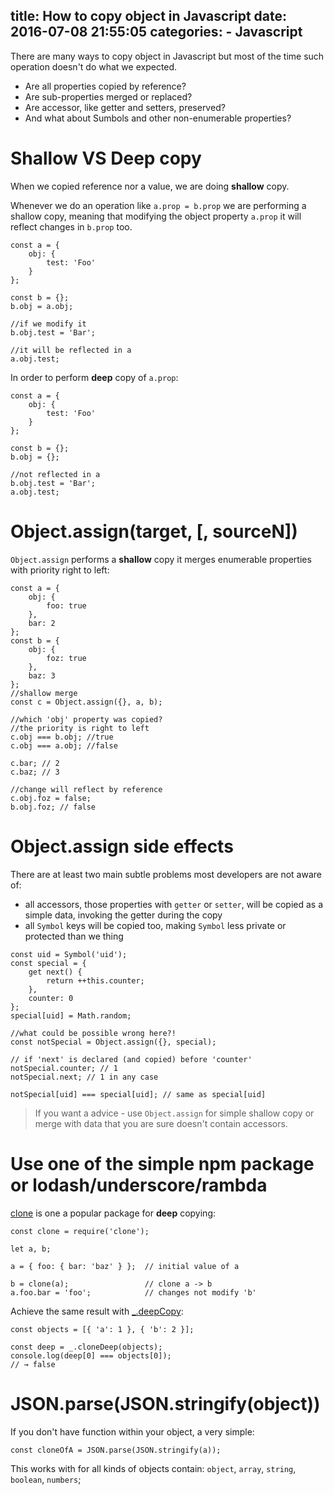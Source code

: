 title: How to copy object in Javascript
date: 2016-07-08 21:55:05
categories:
    - Javascript
---

There are many ways to copy object in Javascript but most of the time such operation doesn't do what we expected.

* Are all properties copied by reference? 
* Are sub-properties merged or replaced? 
* Are accessor, like getter and setters, preserved? 
* And what about Sumbols and other non-enumerable properties?

<!--more-->

# Shallow VS Deep copy

When we copied reference nor a value, we are doing **shallow** copy.
 
Whenever we do an operation like `a.prop = b.prop` we are performing a shallow copy, meaning that modifying the object property `a.prop` it will reflect changes in `b.prop` too.
 
```
const a = { 
    obj: {
        test: 'Foo'
    }
};

const b = {};
b.obj = a.obj;

//if we modify it
b.obj.test = 'Bar';

//it will be reflected in a 
a.obj.test;
```

In order to perform **deep** copy of `a.prop`:

```
const a = { 
    obj: {
        test: 'Foo'
    }
};

const b = {};
b.obj = {};

//not reflected in a
b.obj.test = 'Bar';
a.obj.test;
```

# Object.assign(target, [, sourceN])

`Object.assign` performs a **shallow** copy it merges enumerable properties with priority right to left:

```
const a = {
    obj: {
        foo: true
    },
    bar: 2
};
const b = {
    obj: {
        foz: true
    },
    baz: 3
};
//shallow merge
const c = Object.assign({}, a, b);

//which 'obj' property was copied?
//the priority is right to left
c.obj === b.obj; //true
c.obj === a.obj; //false

c.bar; // 2
c.baz; // 3

//change will reflect by reference
c.obj.foz = false;
b.obj.foz; // false
```

# Object.assign side effects

There are at least two main subtle problems most developers are not aware of:

* all accessors, those properties with `getter` or `setter`, will be copied as a simple data, invoking the getter 
during the copy
* all `Symbol` keys will be copied too, making `Symbol` less private or protected than we thing

```
const uid = Symbol('uid');
const special = {
    get next() {
        return ++this.counter;
    },
    counter: 0
};
special[uid] = Math.random;

//what could be possible wrong here?!
const notSpecial = Object.assign({}, special);

// if 'next' is declared (and copied) before 'counter'
notSpecial.counter; // 1
notSpecial.next; // 1 in any case

notSpecial[uid] === special[uid]; // same as special[uid]
```

> If you want a advice -  use `Object.assign` for simple shallow copy or merge with data that you are sure 
doesn't contain accessors.

# Use one of the simple npm package or lodash/underscore/rambda

[clone](https://www.npmjs.com/package/clone) is one a popular package for **deep** copying:

```
const clone = require('clone');
 
let a, b;
 
a = { foo: { bar: 'baz' } };  // initial value of a 
 
b = clone(a);                 // clone a -> b 
a.foo.bar = 'foo';            // changes not modify 'b'
```

Achieve the same result with [_.deepCopy](https://lodash.com/docs#cloneDeep):

```
const objects = [{ 'a': 1 }, { 'b': 2 }];

const deep = _.cloneDeep(objects);
console.log(deep[0] === objects[0]);
// → false
```

# JSON.parse(JSON.stringify(object))

If you don't have function within your object, a very simple:

```
const cloneOfA = JSON.parse(JSON.stringify(a));
```

This works with for all kinds of objects contain: `object`, `array`, `string`, `boolean`, `numbers`;
